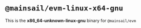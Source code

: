 # `@mainsail/evm-linux-x64-gnu`

This is the **x86_64-unknown-linux-gnu** binary for `@mainsail/evm`

